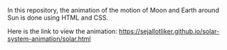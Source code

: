In this repository, the animation of the motion of Moon and Earth around Sun is done using HTML and CSS. 

Here is the link to view the animation:
https://sejallotliker.github.io/solar-system-animation/solar.html
